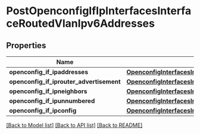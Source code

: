 # PostOpenconfigIfIpInterfacesInterfaceRoutedVlanIpv6Addresses

## Properties
Name | Type | Description | Notes
------------ | ------------- | ------------- | -------------
**openconfig_if_ipaddresses** | [**OpenconfigInterfacesInterfacesOpenconfiginterfacesinterfacesSubinterfacesOpenconfigifipipv6Addresses**](OpenconfigInterfacesInterfacesOpenconfiginterfacesinterfacesSubinterfacesOpenconfigifipipv6Addresses.md) |  | [optional] 
**openconfig_if_iprouter_advertisement** | [**OpenconfigInterfacesInterfacesOpenconfiginterfacesinterfacesSubinterfacesOpenconfigifipipv6Routeradvertisement**](OpenconfigInterfacesInterfacesOpenconfiginterfacesinterfacesSubinterfacesOpenconfigifipipv6Routeradvertisement.md) |  | [optional] 
**openconfig_if_ipneighbors** | [**OpenconfigInterfacesInterfacesOpenconfiginterfacesinterfacesSubinterfacesOpenconfigifipipv4Neighbors**](OpenconfigInterfacesInterfacesOpenconfiginterfacesinterfacesSubinterfacesOpenconfigifipipv4Neighbors.md) |  | [optional] 
**openconfig_if_ipunnumbered** | [**OpenconfigInterfacesInterfacesOpenconfiginterfacesinterfacesSubinterfacesOpenconfigifipipv4Unnumbered**](OpenconfigInterfacesInterfacesOpenconfiginterfacesinterfacesSubinterfacesOpenconfigifipipv4Unnumbered.md) |  | [optional] 
**openconfig_if_ipconfig** | [**OpenconfigInterfacesInterfacesOpenconfiginterfacesinterfacesSubinterfacesOpenconfigifipipv6Config**](OpenconfigInterfacesInterfacesOpenconfiginterfacesinterfacesSubinterfacesOpenconfigifipipv6Config.md) |  | [optional] 

[[Back to Model list]](../README.md#documentation-for-models) [[Back to API list]](../README.md#documentation-for-api-endpoints) [[Back to README]](../README.md)


